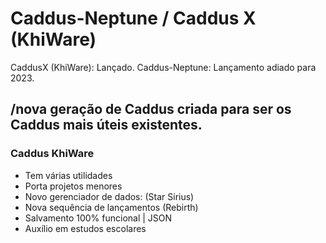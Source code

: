 # Caddus-Neptune / Caddus X (KhiWare)
CaddusX (KhiWare): Lançado.
Caddus-Neptune: Lançamento adiado para 2023.

## /nova geração de Caddus criada para ser os Caddus mais úteis existentes.
### Caddus KhiWare
- Tem várias utilidades
- Porta projetos menores
- Novo gerenciador de dados: (Star Sirius)
- Nova sequência de lançamentos (Rebirth)
- Salvamento 100% funcional | JSON
- Auxílio em estudos escolares
